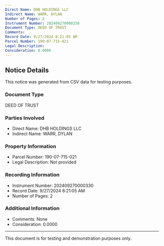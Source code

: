```yaml
---
Direct Name: DHB HOLDINGS LLC
Indirect Name: WARR, DYLAN
Number of Pages: 2
Instrument Number: 202409270000330
Document Type: DEED OF TRUST
Comments: 
Record Date: 9/27/2024 8:21:05 AM
Parcel Number: 190-07-715-021
Legal Description: 
Consideration: 0.0000
---
```


## Notice Details

This notice was generated from CSV data for testing purposes.

### Document Type
DEED OF TRUST

### Parties Involved
- Direct Name: DHB HOLDINGS LLC
- Indirect Name: WARR, DYLAN

### Property Information
- Parcel Number: 190-07-715-021
- Legal Description: Not provided

### Recording Information
- Instrument Number: 202409270000330
- Record Date: 9/27/2024 8:21:05 AM
- Number of Pages: 2

### Additional Information
- Comments: None
- Consideration: 0.0000

---

This document is for testing and demonstration purposes only.
